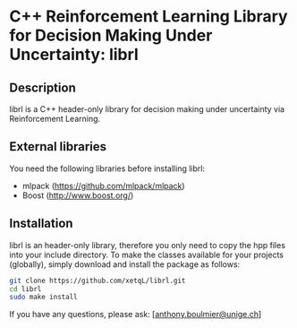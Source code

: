 # C++ Reinforcement Learning Library for Decision Making Under Uncertainty: librl 

## Description
librl is a C++ header-only library for decision making under uncertainty via Reinforcement Learning. 

## External libraries
You need the following libraries before installing librl:
- mlpack (https://github.com/mlpack/mlpack)
- Boost (http://www.boost.org/)

## Installation
librl is an header-only library, therefore you only need to copy the hpp files into your include directory. 
To make the classes available for your projects (globally), simply download and install the package as follows:

```bash
git clone https://github.com/xetqL/librl.git
cd librl
sudo make install
```

If you have any questions, please ask: [anthony.boulmier@unige.ch]
